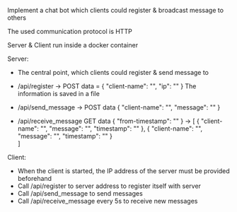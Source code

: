 Implement a chat bot which clients could register & broadcast message to others

The used communication protocol is HTTP

Server & Client run inside a docker container

Server:
- The central point, which clients could register & send message to

- /api/register -> POST data = { "client-name": "", "ip": "" }
    The information is saved in a file

- /api/send_message
    -> POST data { "client-name": "", "message": "" }
    
- /api/receive_message 
   GET data { "from-timestamp": "" }
   -> [
    { "client-name": "",
      "message": "",
      "timestamp": ""
      },
    { "client-name": "",
      "message": "",
      "timestamp": ""
      }   
      ]

Client:
- When the client is started, the IP address of the server must be provided beforehand
- Call /api/register to server address to register itself with server
- Call /api/send_message to send messages
- Call /api/receive_message every 5s to receive new messages
